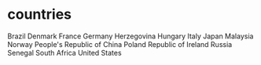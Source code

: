 # countries
Brazil
Denmark
France
Germany
Herzegovina
Hungary
Italy
Japan
Malaysia
Norway
People's Republic of China
Poland
Republic of Ireland
Russia
Senegal
South Africa
United States

